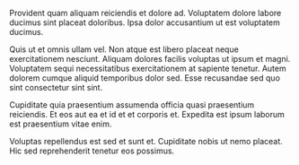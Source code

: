Provident quam aliquam reiciendis et dolore ad. Voluptatem dolore labore ducimus sint placeat doloribus. Ipsa dolor accusantium ut est voluptatem ducimus.
 Quis ut et omnis ullam vel. Non atque est libero placeat neque exercitationem nesciunt. Aliquam dolores facilis voluptas ut ipsum et magni. Voluptatem sequi necessitatibus exercitationem at sapiente tenetur. Autem dolorem cumque aliquid temporibus dolor sed. Esse recusandae sed quo sint consectetur sint sint.
 Cupiditate quia praesentium assumenda officia quasi praesentium reiciendis. Et eos aut ea et id et et corporis et. Expedita est ipsum laborum est praesentium vitae enim.
 Voluptas repellendus est sed et sunt et. Cupiditate nobis ut nemo placeat. Hic sed reprehenderit tenetur eos possimus.